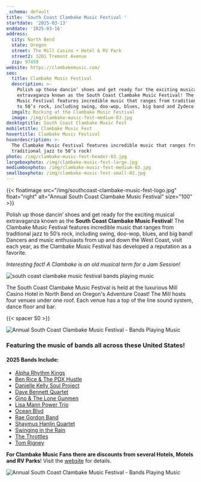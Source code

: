 ```yaml
---
_schema: default
title: 'South Coast Clambake Music Festival '
startdate: '2025-03-13'
enddate: '2025-03-16'
address:
  city: North Bend
  state: Oregon
  street: The Mill Casino • Hotel & RV Park
  street2: 3201 Tremont Avenue
  zip: 97459
website: https://clambakemusic.com/
seo:
  title: Clambake Music Festival
  description: >-
    Polish up those dancin’ shoes and get ready for the exciting musical
    extravaganza known as the South Coast Clambake Music Festival! The Clambake
    Music Festival features incredible music that ranges from traditional jazz
    to 50’s rock, including swing, doo-wop, blues, big band and Zydeco! 
  imgalt: Rocking at the Clambake Music Festival
  image: /img/clambake-music-fest-medium-03.jpg
desktoptitle: South Coast Clambake Music Fest
mobiletitle: Clambake Music Fest
hovertitle: Clambake Music Festival
hoverdescription: >-
  The Clambake Music Festival features incredible music that ranges from
  traditional jazz to 50’s rock!
photo: /img/clambake-music-fest-header-03.jpg
largeboxphoto: /img/clambake-music-fest-large.jpg
mediumboxphoto: /img/clambake-music-fest-medium-03.jpg
smallboxphoto: /img/clambake-music-fest-small-02.jpg
---
```

{{< floatimage src="/img/southcoast-clambake-music-fest-logo.jpg" float="right" alt="Annual South Coast Clambake Music Festival" size="100" >}}

Polish up those dancin’ shoes and get ready for the exciting musical extravaganza known as the **South Coast Clambake Music Festival**! The Clambake Music Festival features incredible music that ranges from traditional jazz to 50’s rock, including swing, doo-wop, blues, and big band! Dancers and music enthusiasts from up and down the West Coast, visit each year, as the Clambake Music Festival has developed a reputation as a favorite.

*Interesting fact! A Clambake is an old musical term for a Jam Session!*

![south coast clambake music festival bands playing music](/img/clambake-giveaway-collage.jpg)

The South Coast Clambake Music Festival is held at the luxurious Mill Casino Hotel in North Bend on Oregon's Adventure Coast! The Mill hosts four venues under one roof. Each venue has a top of the line sound system, dance floor and bar.

{{< spacer 50 >}}

![Annual South Coast Clambake Music Festival - Bands Playing Music](/img/clambake-music-v01-695x322.jpg)

### Featuring the music of bands all across these United States!

#### 2025 Bands Include:

* <a href="https://clambakemusic.com/?page_id=3782" target="_blank" rel="noopener">Alpha Rhythm Kings</a>
* <a href="https://benricehustle.com/home" target="_blank" rel="noopener">Ben Rice &amp; The PDX Hustle</a>
* [Danielle Kelly Soul Project](https://clambakemusic.com/?page_id=4362)
* <a href="https://clambakemusic.com/?page_id=2250" target="_blank" rel="noopener">Dave Bennett Quartet</a>
* <a href="https://clambakemusic.com/?page_id=3449" target="_blank" rel="noopener">Gino &amp; The Lone Gunmen</a>
* <a href="https://www.lisamannmusic.com/" target="_blank" rel="noopener">Lisa Mann Power Trio</a>
* <a href="https://clambakemusic.com/?page_id=4367" target="_blank" rel="noopener">Ocean Blvd</a>
* <a href="https://www.facebook.com/raegordonband/" target="_blank" rel="noopener">Rae Gordon Band</a>
* <a href="https://clambakemusic.com/?page_id=4055" target="_blank" rel="noopener">Shaymus Hanlin Quartet</a>
* <a href="https://clambakemusic.com/swingin-in-the-rain/" target="_blank" rel="noopener">Swinging in the Rain</a>
* <a href="https://clambakemusic.com/?page_id=4091" target="_blank" rel="noopener">The Throttles</a>
* <a href="https://tomrigney.com/home/" target="_blank" rel="noopener">Tom Rigney</a>

**For Clambake Music Fans there are discounts from several Hotels, Motels and RV Parks**! Visit the [website](https://clambakemusic.com/) for details.

![Annual South Coast Clambake Music Festival - Bands Playing Music](/img/clambake-music-v02-695x322.jpg)